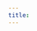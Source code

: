 ```yaml
---
title:
---
```


<script setup>
import Document from '../components/document/Document.vue';
</script>

<Document :name="$params.name" :module="$params.module" :modules="$params.modules" />
